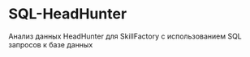 # SQL-HeadHunter
Анализ данных HeadHunter для SkillFactory с использованием SQL запросов к базе данных

